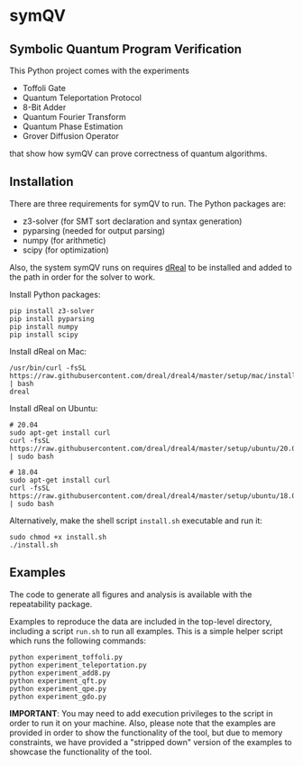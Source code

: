 # symQV

## Symbolic Quantum Program Verification

This Python project comes with the experiments

- Toffoli Gate
- Quantum Teleportation Protocol
- 8-Bit Adder
- Quantum Fourier Transform
- Quantum Phase Estimation
- Grover Diffusion Operator

that show how symQV can prove correctness of quantum algorithms.

## Installation

There are three requirements for symQV to run. The Python packages are:

- z3-solver (for SMT sort declaration and syntax generation)
- pyparsing (needed for output parsing)
- numpy (for arithmetic)
- scipy (for optimization)

Also, the system symQV runs on requires [dReal](http://dreal.github.io) to be installed and added to the path
in order for the solver to work.

Install Python packages:

    pip install z3-solver
    pip install pyparsing
    pip install numpy
    pip install scipy

Install dReal on Mac:

    /usr/bin/curl -fsSL https://raw.githubusercontent.com/dreal/dreal4/master/setup/mac/install.sh | bash
    dreal

Install dReal on Ubuntu:

    # 20.04
    sudo apt-get install curl
    curl -fsSL https://raw.githubusercontent.com/dreal/dreal4/master/setup/ubuntu/20.04/install.sh | sudo bash
    
    # 18.04
    sudo apt-get install curl
    curl -fsSL https://raw.githubusercontent.com/dreal/dreal4/master/setup/ubuntu/18.04/install.sh | sudo bash

Alternatively, make the shell script `install.sh` executable and run it:

    sudo chmod +x install.sh
    ./install.sh

## Examples

The code to generate all figures and analysis is available with the repeatability
package.

Examples to reproduce the data are included in the top-level directory, including a script `run.sh` to run all examples.
This is a simple helper script which runs the following commands:

    python experiment_toffoli.py
    python experiment_teleportation.py
    python experiment_add8.py
    python experiment_qft.py
    python experiment_qpe.py
    python experiment_gdo.py

__IMPORTANT__: You may need to add execution privileges to the script in order to run it on your machine.
Also, please note that the examples are provided in order to show the functionality of the tool,
but due to memory constraints, we have provided a "stripped down" version of the examples to showcase the
functionality of the tool.